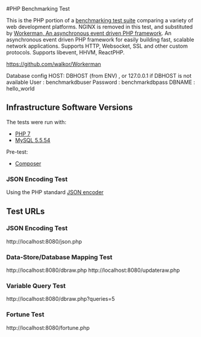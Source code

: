 #PHP Benchmarking Test

This is the PHP portion of a [benchmarking test suite](../) comparing a variety of web development platforms.
NGINX is removed in this test, and substituted by [Workerman, An asynchronous event driven PHP framework](https://github.com/walkor/Workerman). An asynchronous event driven PHP framework for easily building fast, scalable network applications. Supports HTTP, Websocket, SSL and other custom protocols. Supports libevent, HHVM, ReactPHP.

https://github.com/walkor/Workerman

Database config
HOST: DBHOST (from ENV) , or 127.0.0.1 if DBHOST is not available
User : benchmarkdbuser
Password : benchmarkdbpass
DBNAME : hello_world

## Infrastructure Software Versions
The tests were run with:
* [PHP 7](http://www.php.net/)
* [MySQL 5.5.54](https://dev.mysql.com/)

Pre-test:
* [Composer](https://getcomposer.org/)

### JSON Encoding Test
Using the PHP standard [JSON encoder](http://www.php.net/manual/en/function.json-encode.php)

## Test URLs

### JSON Encoding Test
http://localhost:8080/json.php

### Data-Store/Database Mapping Test
http://localhost:8080/dbraw.php
http://localhost:8080/updateraw.php

### Variable Query Test
http://localhost:8080/dbraw.php?queries=5

### Fortune Test
http://localhost:8080/fortune.php
